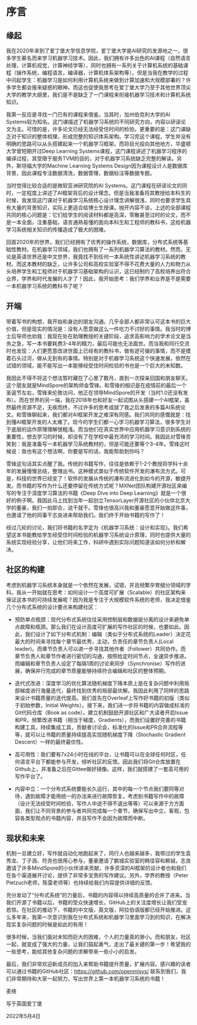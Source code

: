 # 序言

## 缘起

我在2020年来到了爱丁堡大学信息学院，爱丁堡大学是AI研究的发源地之一，很多学生慕名而来学习机器学习技术。因此，我们拥有许多出色的AI课程（自然语言处理，计算机视觉，计算神经学等），同时也拥有一系列关于计算机系统的基础课程（操作系统，编程语言，编译器，计算机体系架构等）。但是当我在教学的过程中问起学生：机器学习是如何利用计算机系统来做到计算加速和大规模部署的？许多学生都会报来疑惑的眼神。而这也促使我思考在爱丁堡大学乃至于其他世界顶尖大学的教学大纲里，我们是不是缺乏了一门课程来衔接机器学习技术和计算机系统知识。

我第一反应是寻找一门已有的课程来借鉴。当其时，加州伯克利大学的AI Systems较为知名。这门课描述了机器学习系统的不同研究方向，内容以研读论文为主。可惜的是，许多论文已经无法经受住时间的检验。更重要的是：这门课缺乏对于知识的整体梳理，形成完整的知识体系架构。学习完这个课程，学生并没有明确的思路可以从头搭建起来一个机器学习框架。而将目光投向其他地方，华盛顿大学曾短期开过Deep Learning Systems课程，这门课程讲述了机器学习程序的编译过程，其受限于服务TVM的目的，对于机器学习系统缺乏完整的解读。另外，斯坦福大学的Machine Learning Systems Design因为课程设计人是数据库背景，因此课程专注数据清洗，数据管理，数据标注等数据专题。

当时觉得比较合适的是微软亚洲研究院的AI Systems。这门课程在研读论文的同时，一定程度上讲述了AI框架背后的设计理念。但是当我准备将其教授给本科生的时候，我发现这门课对于机器学习系统核心设计理念讲解很浅，同时也要求学生具有大量的背景知识，实际上更适合给博士生授课。抛开内容不谈，上述的全部课程共同的核心问题是：它们给学生的阅读材料都是高深，零散甚至过时的论文，而不是一本全面，注重基础，语言通熟易懂的面向本科生和工程师的教科书，这给机器学习系统相关知识的传播造成了极大的困难。

回首2020年的世界，我们已经拥有了优秀的操作系统，数据库，分布式系统等基础性教材。在机器学习领域，我们也拥有了一系列机器学习算法的教材。然而，无论是英语世界还是中文世界，我竟找不到任何一本系统性讲述机器学习系统的教材。而这本教材的缺乏，让许多公司和高校实验室不得不花费大量的人力和物力从头培养学生和工程师对于机器学习基础架构的认识，这已经制约了高校培养出符合业界，学界和时代发展的人才了！因此，我开始思考：我们学界和业界是不是需要一本机器学习系统的教科书了呢？

## 开端

带着写书的构想，我开始和身边的朋友沟通。几乎全部人都非常认可这本书的巨大价值，但是现实的情况是：没有人愿意做这么一件吃力不讨好的事情。我当时的博士后导师也劝我：我现在处在助理教授的关键阶段，追求高影响力的学术论文是当务之急，写一本书要耗费3-4年的精力，最后可能也无法面世。而当我和同行交流时也发现：人们更愿意改进世面上已经有的教科书，做有迹可循的事情，而不是摸着石头过河，做从无到有的事情。特别是对于机器学习系统这个快速发展，依然在试错的领域，能不能写出一本能够经受住时间检验的书也是一个巨大的未知数。

我因此不得不将这个想法暂时藏在了心里了数月，直到一次探亲回国和朋友聊天。这个朋友就是MindSpore的架构师金雪锋。和雪锋的相识是在疫情前的最后一个圣诞节左右，雪锋来伦敦访问，他正在领导MindSpore的开发（当时1.0还没有发布）。而在世界的另一端，我在2018年也和好友一起试图从头搭建一个AI框架，虽然最终资源不足，无疾而终，不过许多的思考成就了我之后发表的多篇AI系统论文。和雪锋聊起来，我们都对AI框架开发之难深有同感。我们共同的感慨就是：找到懂AI框架开发的人太难了。现今的学生们都一心学习机器学习算法，很多学生对于底层的运作原理理解很粗浅。而当他们在真实世界中应用机器学习意识到系统的重要性，想去学习的时候，却没有了在学校中最充沛的学习时间。我因此对雪锋苦笑到：我是准备写一本机器学习系统教材的，但是可能还要等个3-4年。雪锋这时候说：我也有这个想法啊，你要是写的话，我能帮助到你吗？

雪锋这句话其实点醒了我。传统的书籍写作，往往是依赖于1-2个教授将学科十余年的发展慢慢总结，整理出书。这种模式类似于传统软件开发的瀑布流方式。可是，科技的世界已经变了！软件的发展从传统的瀑布流进化到如今的开源，敏捷开发。而书籍的写作为什么还要停留在传统方式呢？MXNet团队构建开源社区来编写的专注于深度学习算法的书籍《Deep Dive into Deep Learning》就是一个很好的例子啊。我因此马上找到当年一起创立TensorLayer开源社区的小伙伴北京大学的董豪，我们一拍即合，说干就干。雪锋也很高兴我和董豪愿意开始做这件事，也邀请了他的同事干志良进来帮助我们。我们终于开始书籍的写作了！

经过几轮的讨论，我们将书籍的名字定为《机器学习系统：设计和实现》。我们希望这本书能教给学生经受住时间检验的机器学习系统设计原理，同时也提供大量的系统实现经验分享，让他们将来工作，科研中遇到实际问题知道该如何分析和解决。

## 社区的构建

考虑到机器学习系统本身就是一个依然在发展，试错，并且频繁孕育细分领域的学科。我从一开始就在思考：如何设计一个高度可扩展（Scalable）的社区架构来保证这本书的可持续发展呢？因为我是专注于大规模软件系统的老师，我决定借鉴几个分布式系统的设计要点来构建社区：

* 预防单点瓶颈：现代分布式系统往往采用控制层和数据层分离的设计来避免单点故障和瓶颈。那么我们在设计高度可扩展的写作社区的时候，也要如此。因此，我们设计了如下分布式机制：编辑（类似于分布式系统的Leader）决定花最大的时间来寻找每个章节最优秀，主动，负责任的章节负责人(Local leader)。而章节负责人可以进一步寻找其他作者（Follower）共同协作。而章节负责人和章节作者进行密切的沟通，按照给定时间节点，全速异步推进。而编辑和章节负责人设定了每隔1周的讨论来同步（Synchronise）写作的进展，确保并行完成的章节质量能够持续符合编辑和社区的整体预期。

* 迭代式改进：深度学习的优化算法随机梯度下降本质上是在复杂问题中利用局部梯度进行海量迭代，最终找到优秀的局部最优解。我因此利用了同样的思路来设计书籍质量的迭代提高。我们首先在Overleaf上写作好书籍的初版（类似于初始参数，Initial Weights）。接下来，我们进一步将书籍的内容做成标准的Git代码仓库（Book as code）。建立机制鼓励开源社区和广大读者开启Issue和PR，频繁改进书籍（相当于梯度，Gradients），而我们设置好完善的书籍构建工具，持续集成工具，贡献者讨论会，标准化的Issue和PR合并流程等等，就可以让书籍的质量持续提高实现随机梯度下降（Stochastic Gradient Descent）一样的最终最优性。

* 高可用性：我们要有7x24小时在线的平台，让书籍可以在全球任何时区，任何语言平台下都能参与开发，倾听社区的反馈。因此我们将Git仓库放置在Github上，并准备之后在Gittee做好镜像。这样，我们就搭建了一套高可用的写作平台了。

* 内容中立：一个分布式系统要能长久运行，其中的每一个节点我们要同等对待，遇到故障才能用统一的办法来进行故障恢复。考虑到书籍写作中的故障（设计无法经受时间检验，写作人中途不得不退出等等）可以来源于方方面面，我们让不同背景的参与者共同完成每一个章节，确保写出中立，客观，包容各类型观点的书籍内容，并且写作不会因为故障而中断。

## 现状和未来

机制一旦建立好，写作就自动化地跑起来了，同行人也越来越多，我带过的学生袁秀龙、丁子涵、符尧也很用心参与，董豪邀请了鹏城实验室的韩佳容和赖铖，志良邀请了许多MindSpore的小伙伴进来贡献，许多资深的AI框架的设计者也和我们在各个渠道展开讨论，提供了非常多宝贵的写作建议。另外，学界的教授（Peter Pietzuch老师，陈雷老师等）也持续给我们内容提供详细的反馈。

充分发动了“分布式系统”的力量后，书籍的内容得以持续高质量的合并了进来。当我们开源了书籍以后，书籍的受众快速增长，GitHub上的关注度增长让我们受宠若惊。在社区的推动下，书籍的中文版，英文版，阿拉伯语版都已经开始推进。这么多年来，我第一次意识到我在分布式系统和机器学习里面学习到的知识，在解决现实复杂问题的时候是如此的有用！

很多时候，当我们面对未知而巨大的困难，个人的力量真的渺小。而和朋友，社区一起，就变成了强大的力量，让我们鼓起勇气，走出了最关键的第一步！希望我的一些思考，能给其他复杂问题的求解带来一些小小的启发。

最后，我们非常欢迎新成员的加入来帮助书籍提升质量，扩展内容。感兴趣的读者可以通过书籍的GitHub社区：https://github.com/openmlsys/ 联系到我们，我们非常期待和大家一起努力，写出世界上第一本机器学习系统的书籍！


麦络

写于英国爱丁堡

2022年5月4日